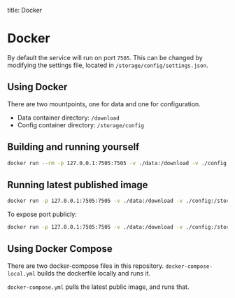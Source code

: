 title: Docker

# Docker

By default the service will run on port `7505`.
This can be changed by modifying the settings file, located in `/storage/config/settings.json`.

## Using Docker

There are two mountpoints, one for data and one for configuration.
* Data container directory: `/download`
* Config container directory: `/storage/config`

## Building and running yourself

```bash
docker run --rm -p 127.0.0.1:7505:7505 -v ./data:/download -v ./config:/storage/config $(docker build -q .)
```

## Running latest published image

```bash
docker run -p 127.0.0.1:7505:7505 -v ./data:/download -v ./config:/storage/config shadowmoose/redditdownloader:latest
```

To expose port publicly:

```bash
docker run -p 127.0.0.1:7505:7505 -v ./data:/download -v ./config:/storage/config shadowmoose/redditdownloader:latest
```

## Using Docker Compose

There are two docker-compose files in this repository.
`docker-compose-local.yml` builds the dockerfile locally and runs it.

`docker-compose.yml` pulls the latest public image, and runs that.

